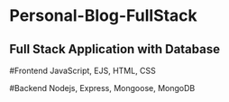 # Personal-Blog-FullStack


## Full Stack Application with Database

#Frontend
JavaScript, EJS, HTML, CSS

#Backend
Nodejs, Express, Mongoose, MongoDB
